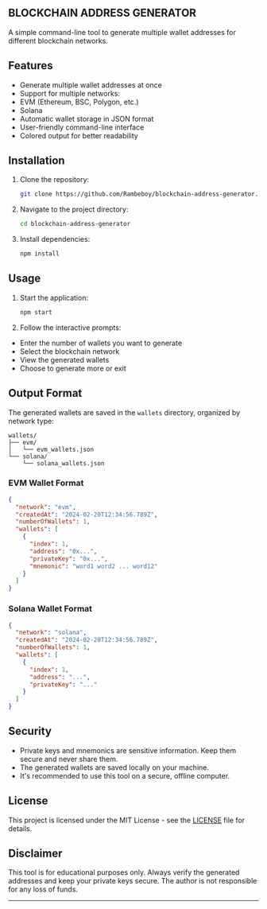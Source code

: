 ## BLOCKCHAIN ADDRESS GENERATOR

A simple command-line tool to generate multiple wallet addresses for different blockchain networks.

## Features

- Generate multiple wallet addresses at once
- Support for multiple networks:
- EVM (Ethereum, BSC, Polygon, etc.)
- Solana
- Automatic wallet storage in JSON format
- User-friendly command-line interface
- Colored output for better readability

## Installation

1. Clone the repository:
   ```bash
   git clone https://github.com/Rambeboy/blockchain-address-generator.git
   ```

3. Navigate to the project directory:
   ```bash
   cd blockchain-address-generator
   ```

5. Install dependencies:
   ```bash
   npm install
   ```

## Usage

1. Start the application:
   ```bash
   npm start
   ```

3. Follow the interactive prompts:
- Enter the number of wallets you want to generate
- Select the blockchain network
- View the generated wallets
- Choose to generate more or exit

## Output Format

The generated wallets are saved in the `wallets` directory, organized by network type:

```
wallets/
├── evm/
│   └── evm_wallets.json
└── solana/
    └── solana_wallets.json
```

### EVM Wallet Format
```json
{
  "network": "evm",
  "createdAt": "2024-02-20T12:34:56.789Z",
  "numberOfWallets": 1,
  "wallets": [
    {
      "index": 1,
      "address": "0x...",
      "privateKey": "0x...",
      "mnemonic": "word1 word2 ... word12"
    }
  ]
}
```

### Solana Wallet Format
```json
{
  "network": "solana",
  "createdAt": "2024-02-20T12:34:56.789Z",
  "numberOfWallets": 1,
  "wallets": [
    {
      "index": 1,
      "address": "...",
      "privateKey": "..."
    }
  ]
}
```

## Security

- Private keys and mnemonics are sensitive information. Keep them secure and never share them.
- The generated wallets are saved locally on your machine.
- It's recommended to use this tool on a secure, offline computer.

## License

This project is licensed under the MIT License - see the [LICENSE](LICENSE) file for details.

## Disclaimer

This tool is for educational purposes only. Always verify the generated addresses and keep your private keys secure. The author is not responsible for any loss of funds.

---
